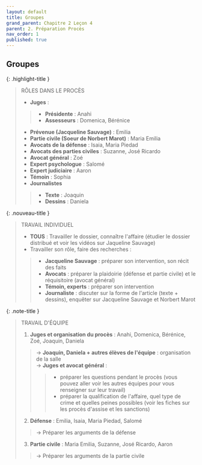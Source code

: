 ```yaml
---
layout: default
title: Groupes
grand_parent: Chapitre 2 Leçon 4
parent: 2. Préparation Procès
nav_order: 1
published: true
---
```

## Groupes

{: .highlight-title }
> RÔLES DANS LE PROCÈS
>
> - **Juges** :
>>  - **Présidente** : Anahi
>>  - **Assesseurs** : Domenica, Bérénice
>- **Prévenue (Jacqueline Sauvage)** : Emilia
>- **Partie civile (Soeur de Norbert Marot)** : Maria Emilia
>- **Avocats de la défense** : Isaia, Maria Piedad
>- **Avocats des parties civiles** : Suzanne, José Ricardo
>- **Avocat général** : Zoé
>- **Expert psychologue** : Salomé
>- **Expert judiciaire** : Aaron
>- **Témoin** : Sophia
>- **Journalistes**
>>- **Texte** : Joaquin
>>- **Dessins** : Daniela

{: .nouveau-title }
> TRAVAIL INDIVIDUEL
>
> - **TOUS** : Travailler le dossier, connaître l'affaire (étudier le dossier distribué et voir les vidéos sur Jaqueline Sauvage)
>- Travailler son rôle, faire des recherches :  
>>- **Jacqueline Sauvage** : préparer son intervention, son récit des faits
>>- **Avocats** : préparer la plaidoirie (défense et partie civile) et le réquisitoire (avocat général)  
>>- **Témoin, experts** : préparer son intervention  
>>- **Journaliste** : discuter sur la forme de l'article (texte + dessins), enquêter sur Jacqueline Sauvage et Norbert Marot  

{: .note-title }
> TRAVAIL D'ÉQUIPE
>
> 1. **Juges et organisation du procès** : Anahi, Domenica, Bérénice, Zoé, Joaquin, Daniela  
>>  → **Joaquin, Daniela + autres élèves de l'équipe** : organisation de la salle    
>>  → **Juges et avocat général** :  
>>>    - préparer les questions pendant le procès (vous pouvez aller voir les autres équipes pour vous renseigner sur leur travail)  
>>>    - préparer la qualification de l'affaire, quel type de crime et quelles peines possibles (voir les fiches sur les procès d'assise et les sanctions)   
>2. **Défense** : Emilia, Isaia, Maria Piedad, Salomé  
>>  → Préparer les arguments de la défense  
>3. **Partie civile** : Maria Emilia, Suzanne, José Ricardo, Aaron  
>>  → Préparer les arguments de la partie civile